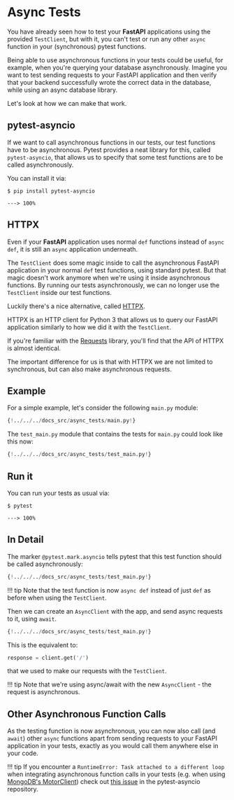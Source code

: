 # Async Tests

You have already seen how to test your **FastAPI** applications using the provided `TestClient`, but with it, you can't test or run any other `async` function in your (synchronous) pytest functions.

Being able to use asynchronous functions in your tests could be useful, for example, when you're querying your database asynchronously. Imagine you want to test sending requests to your FastAPI application and then verify that your backend successfully wrote the correct data in the database, while using an async database library.

Let's look at how we can make that work.

## pytest-asyncio

If we want to call asynchronous functions in our tests, our test functions have to be asynchronous. Pytest provides a neat library for this, called `pytest-asyncio`, that allows us to specify that some test functions are to be called asynchronously.

You can install it via:

<div class="termy">

```console
$ pip install pytest-asyncio

---> 100%
```

</div>

## HTTPX

Even if your **FastAPI** application uses normal `def` functions instead of `async def`, it is still an `async` application underneath.

The `TestClient` does some magic inside to call the asynchronous FastAPI application in your normal `def` test functions, using standard pytest. But that magic doesn't work anymore when we're using it inside asynchronous functions. By running our tests asynchronously, we can no longer use the `TestClient` inside our test functions.

Luckily there's a nice alternative, called <a href="https://www.python-httpx.org/" class="external-link" target="_blank">HTTPX</a>.

HTTPX is an HTTP client for Python 3 that allows us to query our FastAPI application similarly to how we did it with the `TestClient`.

If you're familiar with the <a href="https://requests.readthedocs.io/en/master/" class="external-link" target="_blank">Requests</a> library, you'll find that the API of HTTPX is almost identical.

The important difference for us is that with HTTPX we are not limited to synchronous, but can also make asynchronous requests.

## Example

For a simple example, let's consider the following `main.py` module:

```Python
{!../../../docs_src/async_tests/main.py!}
```

The `test_main.py` module that contains the tests for `main.py` could look like this now:

```Python
{!../../../docs_src/async_tests/test_main.py!}
```

## Run it

You can run your tests as usual via:

<div class="termy">

```console
$ pytest

---> 100%
```

</div>

## In Detail

The marker `@pytest.mark.asyncio` tells pytest that this test function should be called asynchronously:

```Python hl_lines="7"
{!../../../docs_src/async_tests/test_main.py!}
```

!!! tip
    Note that the test function is now `async def` instead of just `def` as before when using the `TestClient`.

Then we can create an `AsyncClient` with the app, and send async requests to it, using `await`.

```Python hl_lines="9 10"
{!../../../docs_src/async_tests/test_main.py!}
```

This is the equivalent to:

```Python
response = client.get('/')
```

that we used to make our requests with the `TestClient`.

!!! tip
    Note that we're using async/await with the new `AsyncClient` - the request is asynchronous.

## Other Asynchronous Function Calls

As the testing function is now asynchronous, you can now also call (and `await`) other `async` functions apart from sending requests to your FastAPI application in your tests, exactly as you would call them anywhere else in your code.

!!! tip
    If you encounter a `RuntimeError: Task attached to a different loop` when integrating asynchronous function calls in your tests (e.g. when using <a href="https://stackoverflow.com/questions/41584243/runtimeerror-task-attached-to-a-different-loop" class="external-link" target="_blank">MongoDB's MotorClient</a>) check out <a href="https://github.com/pytest-dev/pytest-asyncio/issues/38#issuecomment-264418154" class="external-link" target="_blank">this issue</a> in the pytest-asyncio repository.
